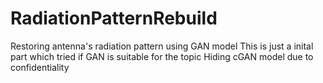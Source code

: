 # RadiationPatternRebuild
Restoring antenna's radiation pattern using GAN model
This is just a inital part which tried if GAN is suitable for the topic
Hiding cGAN model due to confidentiality

